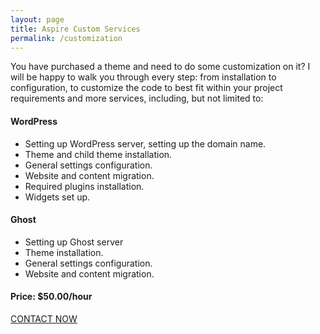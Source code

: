 ```yaml
---
layout: page
title: Aspire Custom Services
permalink: /customization
---
```


You have purchased a theme and need to do some customization on it? I will be happy to walk you through every step: from installation to configuration, to customize the code to best fit within your project requirements and more services, including, but not limited to:

#### WordPress

- Setting up WordPress server, setting up the domain name.
- Theme and child theme installation.
- General settings configuration.
- Website and content migration.
- Required plugins installation.
- Widgets set up.

#### Ghost

- Setting up Ghost server
- Theme installation.
- General settings configuration.
- Website and content migration.

#### Price: $50.00/hour

<a href='mailto:aspirethemes@gmail.com' class='button button--large button--success'>CONTACT NOW</a>